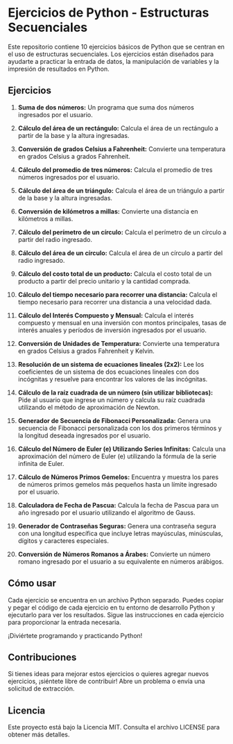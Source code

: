 # Ejercicios de Python - Estructuras Secuenciales

Este repositorio contiene 10 ejercicios básicos de Python que se centran en el uso de estructuras secuenciales. Los ejercicios están diseñados para ayudarte a practicar la entrada de datos, la manipulación de variables y la impresión de resultados en Python.

## Ejercicios

1. **Suma de dos números:** Un programa que suma dos números ingresados por el usuario.

2. **Cálculo del área de un rectángulo:** Calcula el área de un rectángulo a partir de la base y la altura ingresadas.

3. **Conversión de grados Celsius a Fahrenheit:** Convierte una temperatura en grados Celsius a grados Fahrenheit.

4. **Cálculo del promedio de tres números:** Calcula el promedio de tres números ingresados por el usuario.

5. **Cálculo del área de un triángulo:** Calcula el área de un triángulo a partir de la base y la altura ingresadas.

6. **Conversión de kilómetros a millas:** Convierte una distancia en kilómetros a millas.

7. **Cálculo del perímetro de un círculo:** Calcula el perímetro de un círculo a partir del radio ingresado.

8. **Cálculo del área de un círculo:** Calcula el área de un círculo a partir del radio ingresado.

9. **Cálculo del costo total de un producto:** Calcula el costo total de un producto a partir del precio unitario y la cantidad comprada.

10. **Cálculo del tiempo necesario para recorrer una distancia:** Calcula el tiempo necesario para recorrer una distancia a una velocidad dada.


11. **Cálculo del Interés Compuesto y Mensual:** Calcula el interés compuesto y mensual en una inversión con montos principales, tasas de interés anuales y períodos de inversión ingresados por el usuario.

12. **Conversión de Unidades de Temperatura:** Convierte una temperatura en grados Celsius a grados Fahrenheit y Kelvin.

13. **Resolución de un sistema de ecuaciones lineales (2x2):** Lee los coeficientes de un sistema de dos ecuaciones lineales con dos incógnitas y resuelve para encontrar los valores de las incógnitas.

14. **Cálculo de la raíz cuadrada de un número (sin utilizar bibliotecas):** Pide al usuario que ingrese un número y calcula su raíz cuadrada utilizando el método de aproximación de Newton.

15. **Generador de Secuencia de Fibonacci Personalizada:** Genera una secuencia de Fibonacci personalizada con los dos primeros términos y la longitud deseada ingresados por el usuario.

16. **Cálculo del Número de Euler (e) Utilizando Series Infinitas:** Calcula una aproximación del número de Euler (e) utilizando la fórmula de la serie infinita de Euler.

17. **Cálculo de Números Primos Gemelos:** Encuentra y muestra los pares de números primos gemelos más pequeños hasta un límite ingresado por el usuario.

18. **Calculadora de Fecha de Pascua:** Calcula la fecha de Pascua para un año ingresado por el usuario utilizando el algoritmo de Gauss.

19. **Generador de Contraseñas Seguras:** Genera una contraseña segura con una longitud específica que incluye letras mayúsculas, minúsculas, dígitos y caracteres especiales.

20. **Conversión de Números Romanos a Árabes:** Convierte un número romano ingresado por el usuario a su equivalente en números arábigos.

## Cómo usar

Cada ejercicio se encuentra en un archivo Python separado. Puedes copiar y pegar el código de cada ejercicio en tu entorno de desarrollo Python y ejecutarlo para ver los resultados. Sigue las instrucciones en cada ejercicio para proporcionar la entrada necesaria.

¡Diviértete programando y practicando Python!

## Contribuciones

Si tienes ideas para mejorar estos ejercicios o quieres agregar nuevos ejercicios, ¡siéntete libre de contribuir! Abre un problema o envía una solicitud de extracción.

## Licencia

Este proyecto está bajo la Licencia MIT. Consulta el archivo LICENSE para obtener más detalles.
